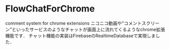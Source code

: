 # FlowChatForChrome
comment system for chrome extensions
ニコニコ動画や"コメントスクリーン"といったサービスのようなチャットが画面上に流れてくるようなchrome拡張機能です．
チャット機能の実装はFirebaseのRealtimeDatabaseで実現しました．
